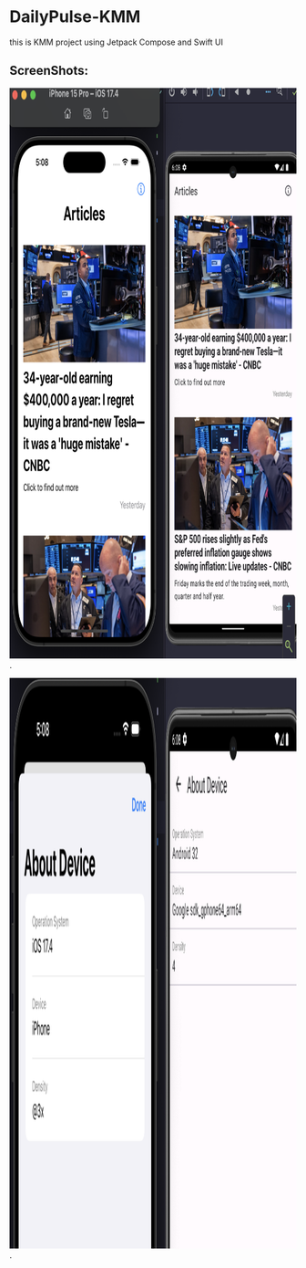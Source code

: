 # DailyPulse-KMM
this is KMM project using Jetpack Compose and Swift UI


## ScreenShots:
<img src="/images/pic1.png" width="650" height="1000"/>.


<img src="/images/pic2.png" width="650" height="1000"/>.
